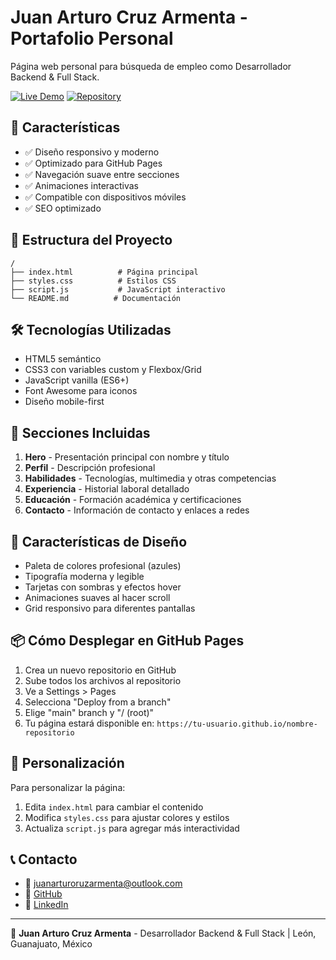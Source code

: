 # Juan Arturo Cruz Armenta - Portafolio Personal

Página web personal para búsqueda de empleo como Desarrollador Backend & Full Stack.

[![Live Demo](https://img.shields.io/badge/Live%20Demo-🌐%20Ver%20Página-brightgreen?style=for-the-badge)](https://arturocruzarm.github.io/portfolio-personal)
[![Repository](https://img.shields.io/badge/GitHub-📂%20Repositorio-blue?style=for-the-badge&logo=github)](https://github.com/ArturoCruzArm/portfolio-personal)

## 🚀 Características

- ✅ Diseño responsivo y moderno
- ✅ Optimizado para GitHub Pages
- ✅ Navegación suave entre secciones
- ✅ Animaciones interactivas
- ✅ Compatible con dispositivos móviles
- ✅ SEO optimizado

## 📁 Estructura del Proyecto

```
/
├── index.html          # Página principal
├── styles.css          # Estilos CSS
├── script.js           # JavaScript interactivo
└── README.md          # Documentación
```

## 🛠️ Tecnologías Utilizadas

- HTML5 semántico
- CSS3 con variables custom y Flexbox/Grid
- JavaScript vanilla (ES6+)
- Font Awesome para iconos
- Diseño mobile-first

## 📱 Secciones Incluidas

1. **Hero** - Presentación principal con nombre y título
2. **Perfil** - Descripción profesional
3. **Habilidades** - Tecnologías, multimedia y otras competencias
4. **Experiencia** - Historial laboral detallado
5. **Educación** - Formación académica y certificaciones
6. **Contacto** - Información de contacto y enlaces a redes

## 🎨 Características de Diseño

- Paleta de colores profesional (azules)
- Tipografía moderna y legible
- Tarjetas con sombras y efectos hover
- Animaciones suaves al hacer scroll
- Grid responsivo para diferentes pantallas

## 📦 Cómo Desplegar en GitHub Pages

1. Crea un nuevo repositorio en GitHub
2. Sube todos los archivos al repositorio
3. Ve a Settings > Pages
4. Selecciona "Deploy from a branch"
5. Elige "main" branch y "/ (root)"
6. Tu página estará disponible en: `https://tu-usuario.github.io/nombre-repositorio`

## 🔧 Personalización

Para personalizar la página:

1. Edita `index.html` para cambiar el contenido
2. Modifica `styles.css` para ajustar colores y estilos
3. Actualiza `script.js` para agregar más interactividad

## 📞 Contacto


- 📧 juanarturoruzarmenta@outlook.com
- 🔗 [GitHub](https://github.com/ArturoCruzArm)
- 🔗 [LinkedIn](https://linkedin.com/in/juanarturocruzarmenta)

---

💼 **Juan Arturo Cruz Armenta** - Desarrollador Backend & Full Stack | León, Guanajuato, México
